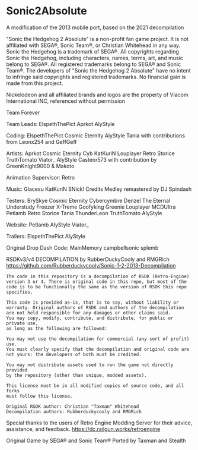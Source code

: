 # Sonic2Absolute
 A modification of the 2013 mobile port, based on the 2021 decompilation

 
"Sonic the Hedgehog 2 Absolute" is a non-profit fan game project. It is not
affiliated with SEGA®, Sonic Team®, or Christian Whitehead in any way.
Sonic the Hedgehog is a trademark of SEGA®. All copyrights regarding Sonic
the Hedgehog, including characters, names, terms, art, and music belong to
SEGA®. All registered trademarks belong to SEGA® and Sonic Team®. The
developers of "Sonic the Hedgehog 2 Absolute" have no intent to infringe said
copyrights and registered trademarks. No financial gain is made from this
project.

Nickelodeon and all affiliated brands and logos are the property of Viacom
International INC, referenced without permission


Team Forever

Team Leads:
ElspethThePict
Aprkot
AlyStyle

Coding:
ElspethThePict
Cosmic Eternity
AlyStyle
Tania
with contributions from Leonx254 and GeffGeff

Artists:
Aprkot
Cosmic Eternity
Cyb
KatKuriN
Louplayer
Retro
Storice
TruthTomato
Viator_
AlyStyle
Casteor573
with contribution by GreenKnight9000 & Makoto

Animation Supervisor:
Retro

Music:
Glacesu
KatKuriN
SNick!
Credits Medley remastered by DJ Spindash

Testers:
BrySkye
Cosmic Eternity
Cybercymbre
Denzel The Eternal Understudy
Freezer X-Treme
Goofyking
Greenie
Louplayer
MCDUltra
Petlamb
Retro
Storice
Tania
ThunderLeon
TruthTomato
AlyStyle

Website:
Petlamb
AlyStyle
Viator_

Trailers:
ElspethThePict
AlyStyle





Original Drop Dash Code:
MainMemory
campbellsonic
splemb


RSDKv3/v4 DECOMPILATION by RubberDuckyCooly and RMGRich
	https://github.com/Rubberduckycooly/Sonic-1-2-2013-Decompilation

	The code in this repository is a decompilation of RSDK (Retro-Engine)
	version 3 or 4. There is original code in this repo, but most of the
	code is to be functionally the same as the version of RSDK this repo
	specifies.

	This code is provided as-is, that is to say, without liability or
	warranty. Original authors of RSDK and authors of the decompilation
	are not held responsible for any damages or other claims said.
	You may copy, modify, contribute, and distribute, for public or private use,
	as long as the following are followed:

	You may not use the decompilation for commercial (any sort of profit) use.
	You must clearly specify that the decompilation and original code are
	not yours: the developers of both must be credited.

	You may not distribute assets used to run the game not directly provided
	by the repository (other than unique, modded assets).

	This license must be in all modified copies of source code, and all forks
	must follow this license.

	Original RSDK author: Christian "Taxman" Whitehead
	Decompilation authors: Rubberduckycooly and RMGRich


Special thanks to the users of Retro Engine Modding Server
for their advice, assistance, and feedback.
	https://dc.railgun.works/retroengine

Original Game by SEGA® and Sonic Team®
Ported by Taxman and Stealth
